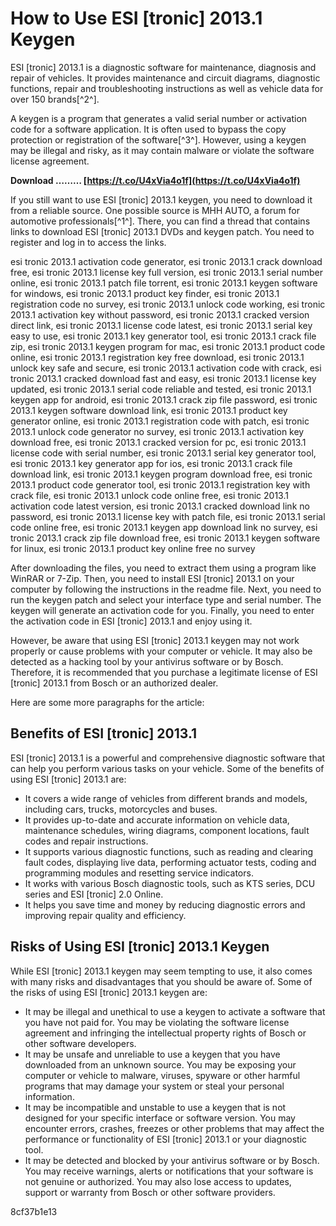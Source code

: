 # How to Use ESI [tronic] 2013.1 Keygen
 
ESI [tronic] 2013.1 is a diagnostic software for maintenance, diagnosis and repair of vehicles. It provides maintenance and circuit diagrams, diagnostic functions, repair and troubleshooting instructions as well as vehicle data for over 150 brands[^2^].
 
A keygen is a program that generates a valid serial number or activation code for a software application. It is often used to bypass the copy protection or registration of the software[^3^]. However, using a keygen may be illegal and risky, as it may contain malware or violate the software license agreement.
 
**Download ……… [https://t.co/U4xVia4o1f](https://t.co/U4xVia4o1f)**


 
If you still want to use ESI [tronic] 2013.1 keygen, you need to download it from a reliable source. One possible source is MHH AUTO, a forum for automotive professionals[^1^]. There, you can find a thread that contains links to download ESI [tronic] 2013.1 DVDs and keygen patch. You need to register and log in to access the links.
 
esi tronic 2013.1 activation code generator,  esi tronic 2013.1 crack download free,  esi tronic 2013.1 license key full version,  esi tronic 2013.1 serial number online,  esi tronic 2013.1 patch file torrent,  esi tronic 2013.1 keygen software for windows,  esi tronic 2013.1 product key finder,  esi tronic 2013.1 registration code no survey,  esi tronic 2013.1 unlock code working,  esi tronic 2013.1 activation key without password,  esi tronic 2013.1 cracked version direct link,  esi tronic 2013.1 license code latest,  esi tronic 2013.1 serial key easy to use,  esi tronic 2013.1 key generator tool,  esi tronic 2013.1 crack file zip,  esi tronic 2013.1 keygen program for mac,  esi tronic 2013.1 product code online,  esi tronic 2013.1 registration key free download,  esi tronic 2013.1 unlock key safe and secure,  esi tronic 2013.1 activation code with crack,  esi tronic 2013.1 cracked download fast and easy,  esi tronic 2013.1 license key updated,  esi tronic 2013.1 serial code reliable and tested,  esi tronic 2013.1 keygen app for android,  esi tronic 2013.1 crack zip file password,  esi tronic 2013.1 keygen software download link,  esi tronic 2013.1 product key generator online,  esi tronic 2013.1 registration code with patch,  esi tronic 2013.1 unlock code generator no survey,  esi tronic 2013.1 activation key download free,  esi tronic 2013.1 cracked version for pc,  esi tronic 2013.1 license code with serial number,  esi tronic 2013.1 serial key generator tool,  esi tronic 2013.1 key generator app for ios,  esi tronic 2013.1 crack file download link,  esi tronic 2013.1 keygen program download free,  esi tronic 2013.1 product code generator tool,  esi tronic 2013.1 registration key with crack file,  esi tronic 2013.1 unlock code online free,  esi tronic 2013.1 activation code latest version,  esi tronic 2013.1 cracked download link no password,  esi tronic 2013.1 license key with patch file,  esi tronic 2013.1 serial code online free,  esi tronic 2013.1 keygen app download link no survey,  esi tronic 2013.1 crack zip file download free,  esi tronic 2013.1 keygen software for linux,  esi tronic 2013.1 product key online free no survey
 
After downloading the files, you need to extract them using a program like WinRAR or 7-Zip. Then, you need to install ESI [tronic] 2013.1 on your computer by following the instructions in the readme file. Next, you need to run the keygen patch and select your interface type and serial number. The keygen will generate an activation code for you. Finally, you need to enter the activation code in ESI [tronic] 2013.1 and enjoy using it.
 
However, be aware that using ESI [tronic] 2013.1 keygen may not work properly or cause problems with your computer or vehicle. It may also be detected as a hacking tool by your antivirus software or by Bosch. Therefore, it is recommended that you purchase a legitimate license of ESI [tronic] 2013.1 from Bosch or an authorized dealer.

Here are some more paragraphs for the article:
 
## Benefits of ESI [tronic] 2013.1
 
ESI [tronic] 2013.1 is a powerful and comprehensive diagnostic software that can help you perform various tasks on your vehicle. Some of the benefits of using ESI [tronic] 2013.1 are:
 
- It covers a wide range of vehicles from different brands and models, including cars, trucks, motorcycles and buses.
- It provides up-to-date and accurate information on vehicle data, maintenance schedules, wiring diagrams, component locations, fault codes and repair instructions.
- It supports various diagnostic functions, such as reading and clearing fault codes, displaying live data, performing actuator tests, coding and programming modules and resetting service indicators.
- It works with various Bosch diagnostic tools, such as KTS series, DCU series and ESI [tronic] 2.0 Online.
- It helps you save time and money by reducing diagnostic errors and improving repair quality and efficiency.

## Risks of Using ESI [tronic] 2013.1 Keygen
 
While ESI [tronic] 2013.1 keygen may seem tempting to use, it also comes with many risks and disadvantages that you should be aware of. Some of the risks of using ESI [tronic] 2013.1 keygen are:

- It may be illegal and unethical to use a keygen to activate a software that you have not paid for. You may be violating the software license agreement and infringing the intellectual property rights of Bosch or other software developers.
- It may be unsafe and unreliable to use a keygen that you have downloaded from an unknown source. You may be exposing your computer or vehicle to malware, viruses, spyware or other harmful programs that may damage your system or steal your personal information.
- It may be incompatible and unstable to use a keygen that is not designed for your specific interface or software version. You may encounter errors, crashes, freezes or other problems that may affect the performance or functionality of ESI [tronic] 2013.1 or your diagnostic tool.
- It may be detected and blocked by your antivirus software or by Bosch. You may receive warnings, alerts or notifications that your software is not genuine or authorized. You may also lose access to updates, support or warranty from Bosch or other software providers.

 8cf37b1e13
 
